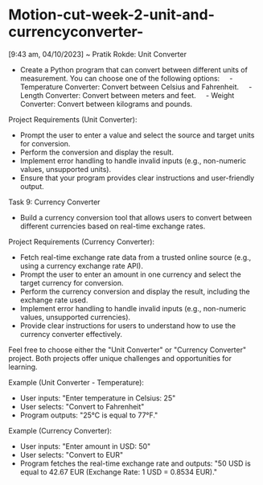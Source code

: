 # Motion-cut-week-2-unit-and-currencyconverter-


[9:43 am, 04/10/2023] ~ Pratik Rokde:  Unit Converter
- Create a Python program that can convert between different units of measurement. You can choose one of the following options:
    - Temperature Converter: Convert between Celsius and Fahrenheit.
    - Length Converter: Convert between meters and feet.
    - Weight Converter: Convert between kilograms and pounds.

Project Requirements (Unit Converter):
- Prompt the user to enter a value and select the source and target units for conversion.
- Perform the conversion and display the result.
- Implement error handling to handle invalid inputs (e.g., non-numeric values, unsupported units).
- Ensure that your program provides clear instructions and user-friendly output.

Task 9: Currency Converter
- Build a currency conversion tool that allows users to convert between different currencies based on real-time exchange rates.

Project Requirements (Currency Converter):
- Fetch real-time exchange rate data from a trusted online source (e.g., using a currency exchange rate API).
- Prompt the user to enter an amount in one currency and select the target currency for conversion.
- Perform the currency conversion and display the result, including the exchange rate used.
- Implement error handling to handle invalid inputs (e.g., non-numeric values, unsupported currencies).
- Provide clear instructions for users to understand how to use the currency converter effectively.

Feel free to choose either the "Unit Converter" or "Currency Converter" project. Both projects offer unique challenges and opportunities for learning.

Example (Unit Converter - Temperature):
- User inputs: "Enter temperature in Celsius: 25"
- User selects: "Convert to Fahrenheit"
- Program outputs: "25°C is equal to 77°F."

Example (Currency Converter):
- User inputs: "Enter amount in USD: 50"
- User selects: "Convert to EUR"
- Program fetches the real-time exchange rate and outputs: "50 USD is equal to 42.67 EUR (Exchange Rate: 1 USD = 0.8534 EUR)."

